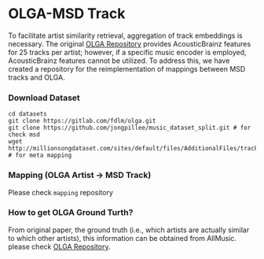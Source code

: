 # OLGA-MSD Track

To facilitate artist similarity retrieval, aggregation of track embeddings is necessary. The original [OLGA Repository](https://gitlab.com/fdlm/olga) provides AcousticBrainz features for 25 tracks per artist; however, if a specific music encoder is employed, AcousticBrainz features cannot be utilized. To address this, we have created a repository for the reimplementation of mappings between MSD tracks and OLGA.

### Download Dataset
```
cd datasets
git clone https://gitlab.com/fdlm/olga.git
git clone https://github.com/jongpillee/music_dataset_split.git # for check msd
wget http://millionsongdataset.com/sites/default/files/AdditionalFiles/track_metadata.db # for meta mapping
```

### Mapping (OLGA Artist -> MSD Track)

Please check `mapping` repository

### How to get OLGA Ground Turth?

From original paper, the ground truth (i.e., which artists are actually similar to which other artists), this information can be obtained from AllMusic. please check [OLGA Repository](https://gitlab.com/fdlm/olga).